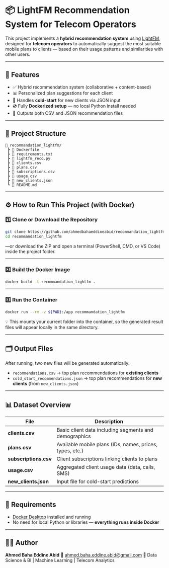 # 📦 LightFM Recommendation System for Telecom Operators

This project implements a **hybrid recommendation system** using [LightFM](https://making.lyst.com/lightfm/docs/home.html), designed for **telecom operators** to automatically suggest the most suitable mobile plans to clients — based on their usage patterns and similarities with other users.

---

## 🚀 Features

* ✅ Hybrid recommendation system (collaborative + content-based)
* 📊 Personalized plan suggestions for each client
* 🧠 Handles **cold-start** for new clients via JSON input
* 💿 Fully **Dockerized setup** — no local Python install needed
* 🧩 Outputs both CSV and JSON recommendation files

---

## 🧮 Project Structure

```
📁 recommandation_lightfm/
 ┣ 📜 Dockerfile
 ┣ 📜 requirements.txt
 ┣ 📜 lightfm_reco.py
 ┣ 📜 clients.csv
 ┣ 📜 plans.csv
 ┣ 📜 subscriptions.csv
 ┣ 📜 usage.csv
 ┣ 📜 new_clients.json
 ┗ 📜 README.md
```

---

## ⚙️ How to Run This Project (with Docker)

### 1️⃣ Clone or Download the Repository

```bash
git clone https://github.com/ahmedbahaeddineabid/recommandation_lightfm.git
cd recommandation_lightfm
```

—or download the ZIP and open a terminal (PowerShell, CMD, or VS Code) inside the project folder.

---

### 2️⃣ Build the Docker Image

```bash
docker build -t recommandation_lightfm .
```

---

### 3️⃣ Run the Container

```bash
docker run --rm -v ${PWD}:/app recommandation_lightfm
```

💡 This mounts your current folder into the container, so the generated result files will appear locally in the same directory.

---

## 🗂️ Output Files

After running, two new files will be generated automatically:

* `recommendations.csv` → top plan recommendations for **existing clients**
* `cold_start_recommendations.json` → top plan recommendations for **new clients** (from `new_clients.json`)

---

## 📊 Dataset Overview

| File                  | Description                                              |
| --------------------- | -------------------------------------------------------- |
| **clients.csv**       | Basic client data including segments and demographics    |
| **plans.csv**         | Available mobile plans (IDs, names, prices, types, etc.) |
| **subscriptions.csv** | Client subscriptions linking clients to plans            |
| **usage.csv**         | Aggregated client usage data (data, calls, SMS)          |
| **new_clients.json**  | Input file for cold-start predictions                    |

---

## 🧩 Requirements

* [Docker Desktop](https://www.docker.com/products/docker-desktop/) installed and running
* No need for local Python or libraries — **everything runs inside Docker**

---

## 👨‍💻 Author

**Ahmed Baha Eddine Abid**
📧 [ahmed.baha.eddine.abid@gmail.com](mailto:ahmed.baha.eddine.abid@gmail.com)
🧠 Data Science & BI | Machine Learning | Telecom Analytics
